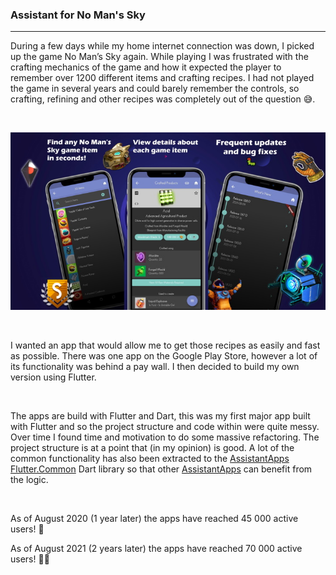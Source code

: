 ### Assistant for No Man's Sky

---

During a few days while my home internet connection was down, I picked up the game No Man’s Sky again. While playing I was frustrated with the crafting mechanics of the game and how it expected the player to remember over 1200 different items and crafting recipes. I had not played the game in several years and could barely remember the controls, so crafting, refining and other recipes was completely out of the question 😅. 

&nbsp;

![banner full centered](/assets/img/notes/windowsStoreAppBanner.jpeg)

&nbsp;

I wanted an app that would allow me to get those recipes as easily and fast as possible. There was one app on the Google Play Store, however a lot of its functionality was behind a pay wall. I then decided to build my own version using Flutter. 

&nbsp;

The apps are build with Flutter and Dart, this was my first major app built with Flutter and so the project structure and code within were quite messy. Over time I found time and motivation to do some massive refactoring. The project structure is at a point that (in my opinion) is good. A lot of the common functionality has also been extracted to the [AssistantApps Flutter.Common](https://github.com/AssistantApps/Flutter.Common) Dart library so that other [AssistantApps](https://assistantapps.com) can benefit from the logic.

&nbsp;

As of August 2020 (1 year later) the apps have reached 45 000 active users! 🎉

As of August 2021 (2 years later) the apps have reached 70 000 active users! 🎉🎉
